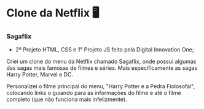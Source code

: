 # Clone da Netflix 🖥️

### Sagaflix

- 2º Projeto HTML, CSS e 1° Projeto JS feito pela Digital Innovation One;

Criei um clone do menu da Netflix chamado Sagaflix, onde possui algumas das sagas mais famosas de filmes e séries. Mais especificamente as sagas Harry Potter, Marvel e DC.

Personalizei o filme principal do menu, "Harry Potter e a Pedra Fiolosofal", colocando links o guiando para as informações do filme e até o filme completo (que não funciona mais infelizmente).
